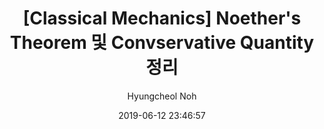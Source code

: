 ---
layout: post
use_math: true
title: "[Classical Mechanics] Noether's Theorem 및 Convservative Quantity 정리"
date: 2019-06-12 23:46:57
tagline: "Noether's Theorem과 이것을 이용하여 시간에 관계없이 항상 일정한 물리량들이 있는 것을 확인하고 해당 물리량을 유도하는 과정을 정리"
categories:
- Physics
tags:
- physics
image: /thumbnail-mobile.png
author: "Hyungcheol Noh"
permalink: /2019-06-12-noethers-theorem
---
